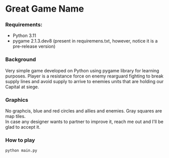 # Great Game Name

### Requirements:
- Python 3.11
- pygame 2.1.3.dev8 (present in requiremens.txt, however, notice it is a pre-release version)

### Background
Very simple game developed on Python using pygame library for learning purposes. Player is a resistance force on enemy rearguard fighting to break supply lines and avoid supply to arrive to enemies units that are holding our Capital at siege.

### Graphics
No graphcis, blue and red circles and allies and enemies. Gray squares are map tiles. <br>
In case any designer wants to partner to improve it, reach me out and I'll be glad to accept it.

### How to play
``` bash
python main.py 
```

